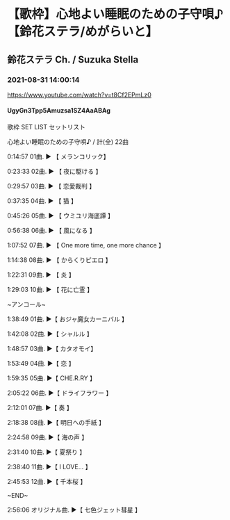 # 【歌枠】心地よい睡眠のための子守唄♪【鈴花ステラ/めがらいと】
## 鈴花ステラ Ch. / Suzuka Stella
### 2021-08-31 14:00:14
https://www.youtube.com/watch?v=t8Cf2EPmLz0
#### UgyGn3Tpp5Amuzsa1SZ4AaABAg
歌枠  SET LIST セットリスト 

心地よい睡眠のための子守唄♪ / 計(全) 22曲



0:14:57 01曲. ▶ 【 メランコリック】

0:23:33 02曲. ▶ 【 夜に駆ける 】

0:29:57 03曲. ▶ 【 恋愛裁判 】

0:37:35 04曲. ▶ 【 猫 】

0:45:26 05曲. ▶ 【 ウミユリ海底譚 】

0:56:38 06曲. ▶ 【 風になる 】

1:07:52 07曲. ▶ 【 One more time, one more chance 】

1:14:38 08曲. ▶ 【 からくりピエロ 】

1:22:31 09曲. ▶ 【 炎 】

1:29:03 10曲. ▶ 【 花に亡霊 】



~アンコール~

1:38:49 01曲. ▶【 おジャ魔女カーニバル 】

1:42:08 02曲. ▶【 シャルル 】

1:48:57 03曲. ▶【 カタオモイ】

1:53:49 04曲. ▶【 恋 】

1:59:35 05曲. ▶【 CHE.R.RY 】

2:05:22 06曲. ▶【 ドライフラワー 】

2:12:01 07曲. ▶【 奏 】

2:18:38 08曲. ▶【 明日への手紙 】

2:24:58 09曲. ▶【 海の声 】

2:31:40 10曲. ▶【 夏祭り 】

2:38:40 11曲. ▶【 I LOVE... 】

2:45:53 12曲. ▶【 千本桜 】



~END~

2:56:06 オリジナル曲. ▶【 七色ジェット彗星 】

